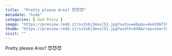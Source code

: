 ```yaml
---
title:  "Pretty please Ares? 😈😈😈"
metadate: "hide"
categories: [ God Pussy ]
image: "https://preview.redd.it/sv2s6j3mxul51.jpg?auto=webp&s=4e4206f392646e556fe120f29a4787485c02522e"
thumb: "https://preview.redd.it/sv2s6j3mxul51.jpg?width=640&crop=smart&auto=webp&s=30620b6e638ede601a6e0170bd0b3998fdd3755a"
visit: ""
---
```

Pretty please Ares? 😈😈😈
